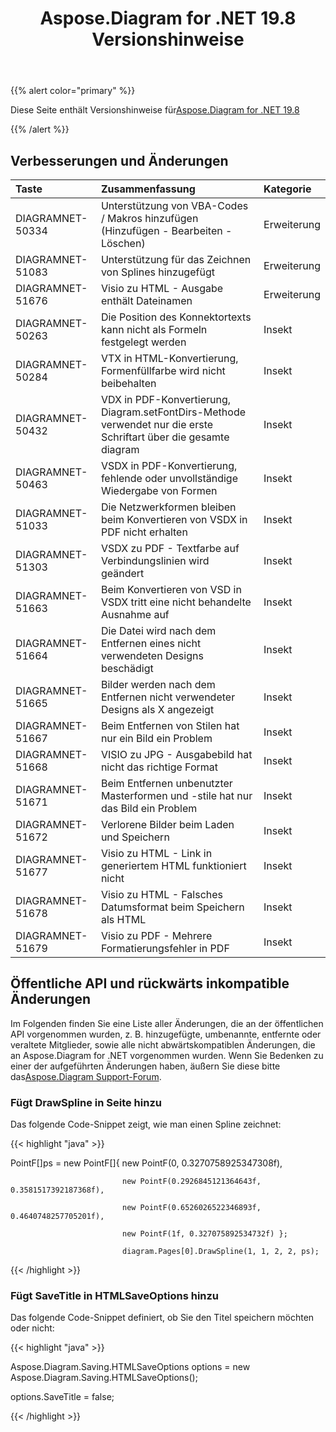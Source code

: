﻿---
title: Aspose.Diagram for .NET 19.8 Versionshinweise
type: docs
weight: 50
url: /de/net/aspose-diagram-for-net-19-8-release-notes/
---
{{% alert color="primary" %}} 

Diese Seite enthält Versionshinweise für[Aspose.Diagram for .NET 19.8](https://www.nuget.org/packages/Aspose.Diagram/19.8.0)

{{% /alert %}} 
## **Verbesserungen und Änderungen**

|**Taste**|**Zusammenfassung**|**Kategorie**|
|:- |:- |:- |
|DIAGRAMNET-50334|Unterstützung von VBA-Codes / Makros hinzufügen (Hinzufügen - Bearbeiten - Löschen)|Erweiterung|
|DIAGRAMNET-51083|Unterstützung für das Zeichnen von Splines hinzugefügt|Erweiterung|
|DIAGRAMNET-51676|Visio zu HTML - Ausgabe enthält Dateinamen|Erweiterung|
|DIAGRAMNET-50263|Die Position des Konnektortexts kann nicht als Formeln festgelegt werden|Insekt|
|DIAGRAMNET-50284|VTX in HTML-Konvertierung, Formenfüllfarbe wird nicht beibehalten|Insekt|
|DIAGRAMNET-50432|VDX in PDF-Konvertierung, Diagram.setFontDirs-Methode verwendet nur die erste Schriftart über die gesamte diagram|Insekt|
|DIAGRAMNET-50463|VSDX in PDF-Konvertierung, fehlende oder unvollständige Wiedergabe von Formen|Insekt|
|DIAGRAMNET-51033|Die Netzwerkformen bleiben beim Konvertieren von VSDX in PDF nicht erhalten|Insekt|
|DIAGRAMNET-51303|VSDX zu PDF - Textfarbe auf Verbindungslinien wird geändert|Insekt|
|DIAGRAMNET-51663|Beim Konvertieren von VSD in VSDX tritt eine nicht behandelte Ausnahme auf|Insekt|
|DIAGRAMNET-51664|Die Datei wird nach dem Entfernen eines nicht verwendeten Designs beschädigt|Insekt|
|DIAGRAMNET-51665|Bilder werden nach dem Entfernen nicht verwendeter Designs als X angezeigt|Insekt|
|DIAGRAMNET-51667|Beim Entfernen von Stilen hat nur ein Bild ein Problem|Insekt|
|DIAGRAMNET-51668|VISIO zu JPG - Ausgabebild hat nicht das richtige Format|Insekt|
|DIAGRAMNET-51671|Beim Entfernen unbenutzter Masterformen und -stile hat nur das Bild ein Problem|Insekt|
|DIAGRAMNET-51672|Verlorene Bilder beim Laden und Speichern|Insekt|
|DIAGRAMNET-51677|Visio zu HTML - Link in generiertem HTML funktioniert nicht|Insekt|
|DIAGRAMNET-51678|Visio zu HTML - Falsches Datumsformat beim Speichern als HTML|Insekt|
|DIAGRAMNET-51679|Visio zu PDF - Mehrere Formatierungsfehler in PDF|Insekt|
## **Öffentliche API und rückwärts inkompatible Änderungen**
Im Folgenden finden Sie eine Liste aller Änderungen, die an der öffentlichen API vorgenommen wurden, z. B. hinzugefügte, umbenannte, entfernte oder veraltete Mitglieder, sowie alle nicht abwärtskompatiblen Änderungen, die an Aspose.Diagram for .NET vorgenommen wurden. Wenn Sie Bedenken zu einer der aufgeführten Änderungen haben, äußern Sie diese bitte das[Aspose.Diagram Support-Forum](https://forum.aspose.com/c/diagram/17).
### **Fügt DrawSpline in Seite hinzu**
Das folgende Code-Snippet zeigt, wie man einen Spline zeichnet:

{{< highlight "java" >}}

 PointF[]ps = new PointF[]{ new PointF(0, 0.3270758925347308f), 

                             new PointF(0.2926845121364643f, 0.3581517392187368f), 

                             new PointF(0.6526026522346893f, 0.4640748257705201f), 

                             new PointF(1f, 0.327075892534732f) };

                             diagram.Pages[0].DrawSpline(1, 1, 2, 2, ps);

{{< /highlight >}}
### **Fügt SaveTitle in HTMLSaveOptions hinzu**
Das folgende Code-Snippet definiert, ob Sie den Titel speichern möchten oder nicht:

{{< highlight "java" >}}

 Aspose.Diagram.Saving.HTMLSaveOptions options = new Aspose.Diagram.Saving.HTMLSaveOptions();

options.SaveTitle = false;

{{< /highlight >}}




